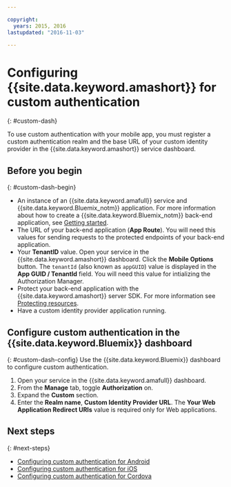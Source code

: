 ```yaml
---

copyright:
  years: 2015, 2016
lastupdated: "2016-11-03"

---
```


# Configuring {{site.data.keyword.amashort}} for custom authentication
{: #custom-dash}


To use custom authentication with your mobile app, you must register a custom authentication realm and the base URL of your custom identity provider in the {{site.data.keyword.amashort}} service dashboard.

## Before you begin
{: #custom-dash-begin}
* An instance of an {{site.data.keyword.amafull}} service and {{site.data.keyword.Bluemix_notm}} application. For more information about how to create a {{site.data.keyword.Bluemix_notm}} back-end application, see [Getting started](index.html).
* The URL of your back-end application (**App Route**). You will need this values for sending requests to the protected endpoints of your back-end application.
* Your **TenantID** value. Open your service in the  {{site.data.keyword.amashort}} dashboard. Click the **Mobile Options** button. The `tenantId` (also known as `appGUID`)  value is displayed in the **App GUID / TenantId** field. You will need this value for intializing the Authorization Manager.
* Protect your back-end application with the {{site.data.keyword.amashort}} server SDK.  For more information see [Protecting resources](protecting-resources.html).
* Have a custom identity provider application running.

## Configure custom authentication in the {{site.data.keyword.Bluemix}} dashboard
{: #custom-dash-config}
Use the {{site.data.keyword.Bluemix}} dashboard to configure custom authentication.

1. Open your service in the {{site.data.keyword.amafull}} dashboard.
1. From the **Manage** tab, toggle **Authorization** on.
1. Expand the **Custom** section.
1. Enter the **Realm name**, **Custom Identity Provider URL**. The **Your Web Application Redirect URIs** value is required only for Web applications.

## Next steps
{: #next-steps}
* [Configuring custom authentication for Android](custom-auth-android.html)
* [Configuring custom authentication for iOS](custom-auth-ios.html)
* [Configuring custom authentication for Cordova](custom-auth-cordova.html)
